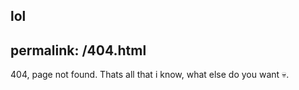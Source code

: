lol
---
permalink: /404.html
---

404, page not found. Thats all that i know, what else do you want 💀.

